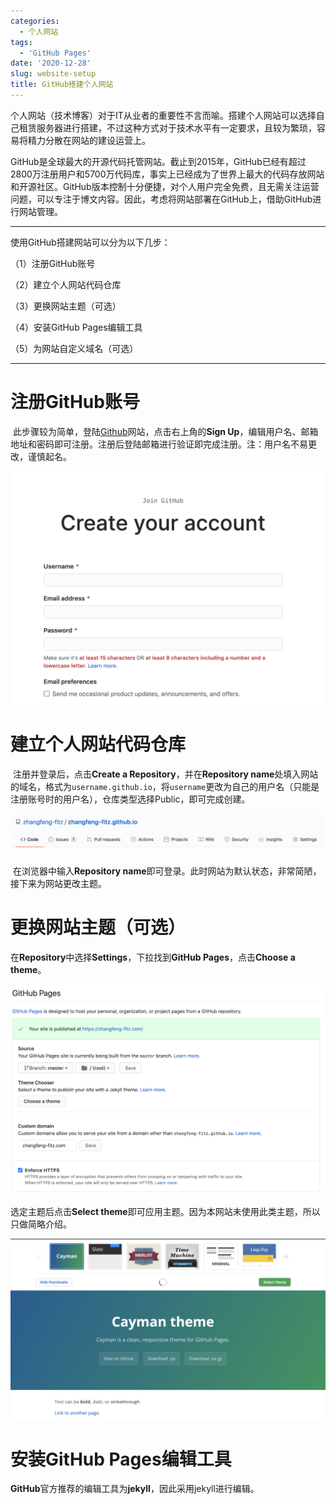 ```yaml
---
categories:
  - 个人网站
tags:
  - 'GitHub Pages'
date: '2020-12-28'
slug: website-setup
title: GitHub搭建个人网站
---
```


个人网站（技术博客）对于IT从业者的重要性不言而喻。搭建个人网站可以选择自己租赁服务器进行搭建，不过这种方式对于技术水平有一定要求，且较为繁琐，容易将精力分散在网站的建设运营上。

GitHub是全球最大的开源代码托管网站。截止到2015年，GitHub已经有超过2800万注册用户和5700万代码库，事实上已经成为了世界上最大的代码存放网站和开源社区。GitHub版本控制十分便捷，对个人用户完全免费，且无需关注运营问题，可以专注于博文内容。因此，考虑将网站部署在GitHub上，借助GitHub进行网站管理。

***

使用GitHub搭建网站可以分为以下几步：

（1）注册GitHub账号

（2）建立个人网站代码仓库

（3）更换网站主题（可选）

（4）安装GitHub Pages编辑工具

（5）为网站自定义域名（可选）

***

# 注册GitHub账号

​		 此步骤较为简单，登陆[Github](https://github.com/)网站，点击右上角的**Sign Up**，编辑用户名、邮箱地址和密码即可注册。注册后登陆邮箱进行验证即完成注册。注：用户名不易更改，谨慎起名。

![](/img/20201228/signup.jpg)

# 建立个人网站代码仓库

​		注册并登录后，点击**Create a Repository**，并在**Repository name**处填入网站的域名，格式为`username.github.io`，将`username`更改为自己的用户名（只能是注册账号时的用户名），仓库类型选择Public，即可完成创建。

![](/img/20201228/repository.jpg)

​		在浏览器中输入**Repository name**即可登录。此时网站为默认状态，非常简陋，接下来为网站更改主题。

# 更换网站主题（可选）

在**Repository**中选择**Settings**，下拉找到**GitHub Pages**，点击**Choose a theme**。

![](/img/20201228/settings.jpg)

选定主题后点击**Select theme**即可应用主题。因为本网站未使用此类主题，所以只做简略介绍。

![](/img/20201228/theme.png)

# 安装GitHub Pages编辑工具

**GitHub**官方推荐的编辑工具为**jekyll**，因此采用jekyll进行编辑。



